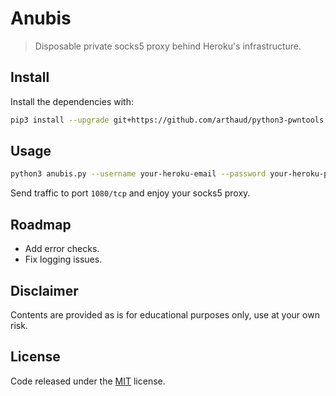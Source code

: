 # Anubis

> Disposable private socks5 proxy behind Heroku's infrastructure.

## Install

Install the dependencies with:

```bash
pip3 install --upgrade git+https://github.com/arthaud/python3-pwntools.git
```

## Usage

```bash
python3 anubis.py --username your-heroku-email --password your-heroku-password
```

Send traffic to port `1080/tcp` and enjoy your socks5 proxy.

## Roadmap

* Add error checks.
* Fix logging issues.

## Disclaimer

Contents are provided as is for educational purposes only, use at your own risk.

## License

Code released under the [MIT](LICENSE) license.
